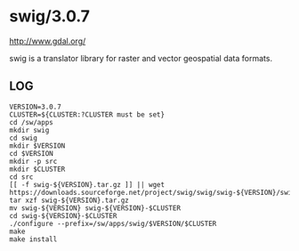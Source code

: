 swig/3.0.7
==========

<http://www.gdal.org/>

swig is a translator library for raster and vector geospatial data formats.


LOG
---

    VERSION=3.0.7
    CLUSTER=${CLUSTER:?CLUSTER must be set}
    cd /sw/apps
    mkdir swig
    cd swig
    mkdir $VERSION
    cd $VERSION
    mkdir -p src
    mkdir $CLUSTER
    cd src
    [[ -f swig-${VERSION}.tar.gz ]] || wget https://downloads.sourceforge.net/project/swig/swig/swig-${VERSION}/swig-${VERSION}.tar.gz
    tar xzf swig-${VERSION}.tar.gz
    mv swig-${VERSION} swig-${VERSION}-$CLUSTER
    cd swig-${VERSION}-$CLUSTER
    ./configure --prefix=/sw/apps/swig/$VERSION/$CLUSTER
    make
    make install

